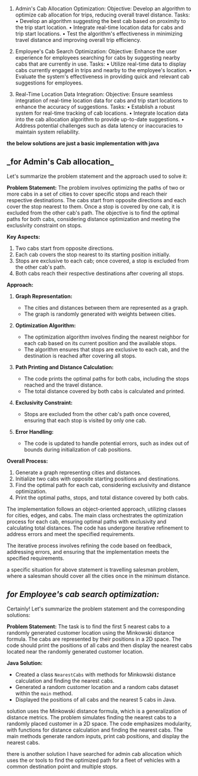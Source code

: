 1. Admin's Cab Allocation Optimization:
   Objective:
   Develop an algorithm to optimize cab allocation for trips, reducing overall travel distance.
   Tasks:
   • Develop an algorithm suggesting the best cab based on proximity to the trip start location.
   • Integrate real-time location data for cabs and trip start locations.
   • Test the algorithm's effectiveness in minimizing travel distance and improving overall trip
   efficiency.

2. Employee's Cab Search Optimization:
   Objective: Enhance the user experience for employees searching for cabs by suggesting nearby cabs
   that are currently in use.
   Tasks:
   • Utilize real-time data to display cabs currently engaged in trips and nearby to the employee's
   location.
   • Evaluate the system's effectiveness in providing quick and relevant cab suggestions for
   employees.

3. Real-Time Location Data Integration:
Objective: Ensure seamless integration of real-time location data for cabs and trip start locations to
enhance the accuracy of suggestions.
Tasks:
• Establish a robust system for real-time tracking of cab locations.
• Integrate location data into the cab allocation algorithm to provide up-to-date suggestions.
• Address potential challenges such as data latency or inaccuracies to maintain system
reliability.

**the below solutions are just a basic implementation with java**

## **_for Admin's Cab allocation**_ 

Let's summarize the problem statement and the approach used to solve it:

**Problem Statement:**
The problem involves optimizing the paths of two or more cabs in a set of cities to cover specific stops and reach 
their respective destinations. The cabs start from opposite directions and each cover the stop nearest to them.
Once a stop is covered by one cab, it is excluded from the other cab's path.
The objective is to find the optimal paths for both cabs, considering distance optimization 
and meeting the exclusivity constraint on stops.

**Key Aspects:**
1. Two cabs start from opposite directions.
2. Each cab covers the stop nearest to its starting position initially.
3. Stops are exclusive to each cab; once covered, a stop is excluded from the other cab's path.
4. Both cabs reach their respective destinations after covering all stops.

**Approach:**
1. **Graph Representation:**
   - The cities and distances between them are represented as a graph.
   - The graph is randomly generated with weights between cities.

2. **Optimization Algorithm:**
   - The optimization algorithm involves finding the nearest neighbor for each cab based on its current position 
   and the available stops.
   - The algorithm ensures that stops are exclusive to each cab, and the destination is reached after covering all stops.

3. **Path Printing and Distance Calculation:**
   - The code prints the optimal paths for both cabs, including the stops reached and the travel distance.
   - The total distance covered by both cabs is calculated and printed.

4. **Exclusivity Constraint:**
   - Stops are excluded from the other cab's path once covered, ensuring that each stop is visited by only one cab.

5. **Error Handling:**
   - The code is updated to handle potential errors, such as index out of bounds during initialization of cab positions.

**Overall Process:**
1. Generate a graph representing cities and distances.
2. Initialize two cabs with opposite starting positions and destinations.
3. Find the optimal path for each cab, considering exclusivity and distance optimization.
4. Print the optimal paths, stops, and total distance covered by both cabs.

The implementation follows an object-oriented approach, utilizing classes for cities, edges, and cabs.
The main class orchestrates the optimization process for each cab, ensuring optimal paths with exclusivity and 
calculating total distances. The code has undergone iterative refinement to address errors and meet the 
specified requirements.

The iterative process involves refining the code based on feedback, addressing errors, and ensuring that the 
implementation meets the specified requirements.

a specific situation for above statement is travelling salesman problem, where a salesman should 
cover all the cities once in the minimum distance.

## **_for Employee's cab search optimization:_**

Certainly! Let's summarize the problem statement and the corresponding solutions:

**Problem Statement:**
The task is to find the first 5 nearest cabs to a randomly generated customer location using 
the Minkowski distance formula. The cabs are represented by their positions in a 2D space.
The code should print the positions of all cabs and then display the nearest cabs located near the 
randomly generated customer location.

**Java Solution:**
   - Created a class `NearestCabs` with methods for Minkowski distance calculation and finding the nearest cabs.
   - Generated a random customer location and a random cabs dataset within the `main` method.
   - Displayed the positions of all cabs and the nearest 5 cabs in Java.

solution uses the Minkowski distance formula, which is a generalization of distance metrics.
The problem simulates finding the nearest cabs to a randomly placed customer in a 2D space.
The code emphasizes modularity, with functions for distance calculation and finding the nearest cabs.
The main methods generate random inputs, print cab positions, and display the nearest cabs.

there is another solution I have searched for admin cab allocation which uses the or tools to find the optimized path
for a fleet of vehicles with a common destination point and multiple stops.
